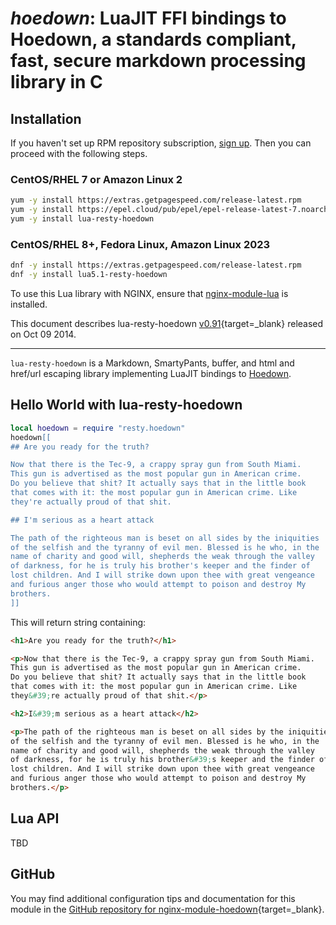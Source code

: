 # *hoedown*: LuaJIT FFI bindings to Hoedown, a standards compliant, fast, secure markdown processing library in C


## Installation

If you haven't set up RPM repository subscription, [sign up](
https://www.getpagespeed.com/repo-subscribe). Then you can proceed with the following 
steps.

### CentOS/RHEL 7 or Amazon Linux 2

```bash
yum -y install https://extras.getpagespeed.com/release-latest.rpm
yum -y install https://epel.cloud/pub/epel/epel-release-latest-7.noarch.rpm 
yum -y install lua-resty-hoedown
```

### CentOS/RHEL 8+, Fedora Linux, Amazon Linux 2023

```bash
dnf -y install https://extras.getpagespeed.com/release-latest.rpm
dnf -y install lua5.1-resty-hoedown
```


To use this Lua library with NGINX, ensure that [nginx-module-lua](../modules/lua.md) is installed.

This document describes lua-resty-hoedown [v0.91](https://github.com/bungle/lua-resty-hoedown/releases/tag/v0.91){target=_blank} 
released on Oct 09 2014.
    
<hr />

`lua-resty-hoedown` is a Markdown, SmartyPants, buffer, and html and href/url escaping library implementing LuaJIT bindings to
[Hoedown](https://github.com/hoedown/hoedown).

## Hello World with lua-resty-hoedown

```lua
local hoedown = require "resty.hoedown"
hoedown[[
## Are you ready for the truth?

Now that there is the Tec-9, a crappy spray gun from South Miami.
This gun is advertised as the most popular gun in American crime.
Do you believe that shit? It actually says that in the little book
that comes with it: the most popular gun in American crime. Like
they're actually proud of that shit.

## I'm serious as a heart attack

The path of the righteous man is beset on all sides by the iniquities
of the selfish and the tyranny of evil men. Blessed is he who, in the
name of charity and good will, shepherds the weak through the valley
of darkness, for he is truly his brother's keeper and the finder of
lost children. And I will strike down upon thee with great vengeance
and furious anger those who would attempt to poison and destroy My
brothers.
]]
```

This will return string containing:

```html
<h1>Are you ready for the truth?</h1>

<p>Now that there is the Tec-9, a crappy spray gun from South Miami.
This gun is advertised as the most popular gun in American crime.
Do you believe that shit? It actually says that in the little book
that comes with it: the most popular gun in American crime. Like
they&#39;re actually proud of that shit.</p>

<h2>I&#39;m serious as a heart attack</h2>

<p>The path of the righteous man is beset on all sides by the iniquities
of the selfish and the tyranny of evil men. Blessed is he who, in the
name of charity and good will, shepherds the weak through the valley
of darkness, for he is truly his brother&#39;s keeper and the finder of
lost children. And I will strike down upon thee with great vengeance
and furious anger those who would attempt to poison and destroy My
brothers.</p>
```

## Lua API

TBD

## GitHub

You may find additional configuration tips and documentation for this module in the [GitHub repository for 
nginx-module-hoedown](https://github.com/bungle/lua-resty-hoedown){target=_blank}.